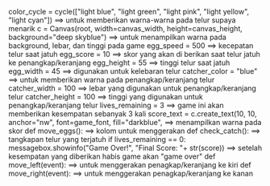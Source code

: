 color_cycle = cycle(["light blue", "light green", "light pink", "light yellow", "light cyan"]) ==> untuk memberikan warna-warna pada telur supaya menarik
c = Canvas(root, width=canvas_width, height=canvas_height, background="deep skyblue") ==> untuk menampilkan warna pada background, lebar, dan tinggi pada game
egg_speed = 500 ==> kecepatan telur saat jatuh
egg_score = 10 ==> skor yang akan di berikan saat telur jatuh ke penangkap/keranjang
egg_height = 55 ==> tinggi telur saat jatuh
egg_width = 45 ==> digunakan untuk kelebaran telur
catcher_color = "blue" ==> untuk memberikan warna pada penangkap/keranjang telur
catcher_width = 100 ==> lebar yang digunakan untuk penangkap/keranjang telur 
catcher_height = 100 ==> tinggi yang digunakan untuk penangkap/keranjang telur
lives_remaining = 3 ==> game ini akan memberikan kesempatan sebanyak 3 kali
score_text = c.create_text(10, 10, anchor="nw", font=game_font, fill="darkblue", ==> menampilkan warna pada skor
def move_eggs(): ==> kolom untuk menggerakan
def check_catch(): ==> tangkapan telur yang terjatuh
if lives_remaining == 0:
        messagebox.showinfo("Game Over!", "Final Score: "+ str(score)) ==> setelah kesempatan yang diberikan habis game akan "game over"
def move_left(event): ==> untuk menggerakan penagkap/keranjang ke kiri
def move_right(event): ==> untuk menggerakan penagkap/keranjang ke kanan
